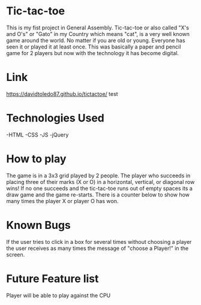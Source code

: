 Tic-tac-toe
=========================================================
This is my fist project in General Assembly.
Tic-tac-toe or also called "X's and O's" or "Gato" in my Country which means "cat", is a very well known game around the world. No matter if you are old or young. Everyone has seen it or played it at least once. This was basically a paper and pencil game for 2 players but now with the technology it has become  digital.


Link
============================================================
https://davidtoledo87.github.io/tictactoe/
test


Technologies Used
=============================================================
-HTML
-CSS
-JS
-jQuery

How to play
==============================================================
The game is in a 3x3 grid played by 2 people.
The player who succeeds in placing three of their marks (X or O) in a horizontal, vertical, or diagonal row wins!
If no one succeeds and the tic-tac-toe runs out of empty spaces its a draw game and the game re-starts.
There is a counter below to show how many times the player X or player O has won.

Known Bugs
===============================================================
If the user tries to click in a box for several times without choosing a player the user receives as many times the message of "choose a Player!" in the screen.

Future Feature list
================================================================
Player will be able to play against the CPU
